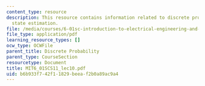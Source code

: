 ```yaml
---
content_type: resource
description: This resource contains information related to discrete probability and
  state estimation.
file: /media/courses/6-01sc-introduction-to-electrical-engineering-and-computer-science-i-spring-2011/b6b933f742f11829beeaf2b0a89ac9a4_MIT6_01SCS11_lec10.pdf
file_type: application/pdf
learning_resource_types: []
ocw_type: OCWFile
parent_title: Discrete Probability
parent_type: CourseSection
resourcetype: Document
title: MIT6_01SCS11_lec10.pdf
uid: b6b933f7-42f1-1829-beea-f2b0a89ac9a4
---
```


